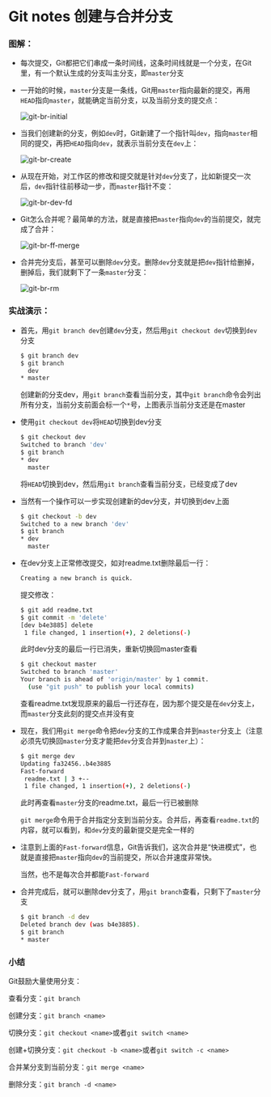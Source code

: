 # Git notes 创建与合并分支

### 图解：

* 每次提交，Git都把它们串成一条时间线，这条时间线就是一个分支，在Git里，有一个默认生成的分支叫主分支，即`master`分支

* 一开始的时候，`master`分支是一条线，Git用`master`指向最新的提交，再用`HEAD`指向`master`，就能确定当前分支，以及当前分支的提交点：

  ![git-br-initial](https://www.liaoxuefeng.com/files/attachments/919022325462368/0)

* 当我们创建新的分支，例如`dev`时，Git新建了一个指针叫`dev`，指向`master`相同的提交，再把`HEAD`指向`dev`，就表示当前分支在`dev`上：

  ![git-br-create](https://www.liaoxuefeng.com/files/attachments/919022363210080/0)

* 从现在开始，对工作区的修改和提交就是针对`dev`分支了，比如新提交一次后，`dev`指针往前移动一步，而`master`指针不变：

  ![git-br-dev-fd](https://www.liaoxuefeng.com/files/attachments/919022387118368/0)

* Git怎么合并呢？最简单的方法，就是直接把`master`指向`dev`的当前提交，就完成了合并：

  ![git-br-ff-merge](https://www.liaoxuefeng.com/files/attachments/919022412005504/0)

* 合并完分支后，甚至可以删除`dev`分支。删除`dev`分支就是把`dev`指针给删掉，删掉后，我们就剩下了一条`master`分支：

  ![git-br-rm](https://www.liaoxuefeng.com/files/attachments/919022479428512/0)

### 实战演示：

* 首先，用`git branch dev`创建`dev`分支，然后用`git checkout dev`切换到`dev`分支

  ~~~bash
  $ git branch dev
  $ git branch
    dev
  * master
  ~~~

  创建新的分支dev，用`git branch`查看当前分支，其中`git branch`命令会列出所有分支，当前分支前面会标一个`*`号，上图表示当前分支还是在master

* 使用`git checkout dev`将`HEAD`切换到dev分支

  ~~~bash
  $ git checkout dev
  Switched to branch 'dev'
  $ git branch
  * dev
    master
  ~~~

  将`HEAD`切换到dev，然后用`git branch`查看当前分支，已经变成了dev

* 当然有一个操作可以一步实现创建新的dev分支，并切换到dev上面

  ~~~bash
  $ git checkout -b dev
  Switched to a new branch 'dev'
  $ git branch
  * dev
    master
  ~~~

* 在dev分支上正常修改提交，如对readme.txt删除最后一行：

  ~~~bash
  Creating a new branch is quick.
  ~~~

  提交修改：

  ~~~bash
  $ git add readme.txt
  $ git commit -m 'delete'
  [dev b4e3885] delete
   1 file changed, 1 insertion(+), 2 deletions(-)
  ~~~

  此时dev分支的最后一行已消失，重新切换回master查看

  ~~~bash
  $ git checkout master
  Switched to branch 'master'
  Your branch is ahead of 'origin/master' by 1 commit.
    (use "git push" to publish your local commits)
  ~~~

  查看readme.txt发现原来的最后一行还存在，因为那个提交是在`dev`分支上，而`master`分支此刻的提交点并没有变

* 现在，我们用`git merge`命令把`dev`分支的工作成果合并到`master`分支上（注意必须先切换回`master`分支才能把`dev`分支合并到`master`上）：

  ~~~bash
  $ git merge dev
  Updating fa32456..b4e3885
  Fast-forward
   readme.txt | 3 +--
   1 file changed, 1 insertion(+), 2 deletions(-)
  ~~~

  此时再查看`master`分支的readme.txt，最后一行已被删除

  `git merge`命令用于合并指定分支到当前分支。合并后，再查看`readme.txt`的内容，就可以看到，和`dev`分支的最新提交是完全一样的

* 注意到上面的`Fast-forward`信息，Git告诉我们，这次合并是“快进模式”，也就是直接把`master`指向`dev`的当前提交，所以合并速度非常快。

  当然，也不是每次合并都能`Fast-forward`

* 合并完成后，就可以删除dev分支了，用`git branch`查看，只剩下了`master`分支

  ~~~bash
  $ git branch -d dev
  Deleted branch dev (was b4e3885).
  $ git branch
  * master
  ~~~

### 小结

Git鼓励大量使用分支：

查看分支：`git branch`

创建分支：`git branch <name>`

切换分支：`git checkout <name>`或者`git switch <name>`

创建+切换分支：`git checkout -b <name>`或者`git switch -c <name>`

合并某分支到当前分支：`git merge <name>`

删除分支：`git branch -d <name>`